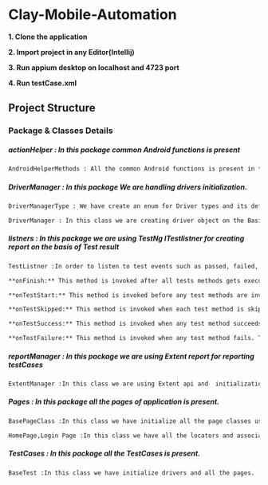 # Clay-Mobile-Automation


**1. Clone the application**


**2. Import project in any Editor(Intellij)**

**3. Run appium desktop on localhost and 4723 port**

**4. Run testCase.xml**


## Project Structure
### Package & Classes Details

##### actionHelper : In this package common Android functions is present

```bash
AndroidHelperMethods : All the common Android functions is present in this class like click(),Scroll(),Enter() etc.
```
##### DriverManager : In this package We are handling drivers initialization.

```bash
DriverManagerType : We have create an enum for Driver types and its definations
```
```bash
DriverManager : In this class we are creating driver object on the Basis of DriverType  like DriverManagerType.Android,DriverManagerType.IOS
```
##### listners : In this package we are using TestNg ITestlistner for creating report on the basis of Test result

```bash
TestListner :In order to listen to test events such as passed, failed, skipped, etc. we have TestListener class which implements ITestListener.
```
```bash
**onFinish:** This method is invoked after all tests methods gets executed.

**onTestStart:** This method is invoked before any test methods are invoked. This can be used to indicate that the particular test method has been started.

**onTestSkipped:** This method is invoked when each test method is skipped. This can be used to indicate that the particular test method has been skipped.

**onTestSuccess:** This method is invoked when any test method succeeds. This can be used to indicate that the particular test method has successfully finished its execution.

**onTestFailure:** This method is invoked when any test method fails. This can be used to indicate that the particular test method has failed. You can create an event for taking a screenshot which will show where the test has been failed.
```
##### reportManager : In this package we are using Extent report for reporting testCases

```bash
ExtentManager :In this class we are using Extent api and  initialization of Extent object 
```

##### Pages : In this package all the pages of application is present.

```bash
BasePageClass :In this class we have initialize all the page classes using PagePafctory conecepts(PageFactory.initElements)
```
```bash
HomePage,Login Page :In this class we have all the locators and associated methods.
```
##### TestCases : In this package all the TestCases is present.

```bash
BaseTest :In this class we have initialize drivers and all the pages.
